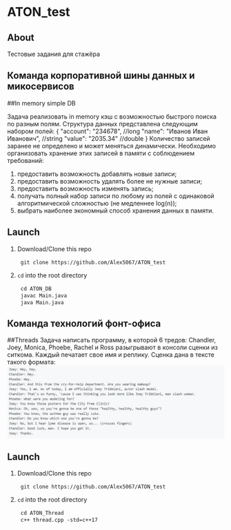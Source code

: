 # ATON_test
## About

Тестовые задания для стажёра 

## Команда корпоративной шины данных и микосервисов
##In memory simple DB

Задача реализовать in memory кэш с возможностью быстрого поиска по разным полям.
Структура данных представлена следующим набором полей: 
{
"account": "234678", //long
"name": "Иванов Иван Иванович", //string 
"value": "2035.34" //double
}
Количество записей заранее не определено и может меняться динамически.
Необходимо организовать хранение этих записей в памяти с соблюдением требований:
1. предоставить возможность добавлять новые записи;
2. предоставить возможность удалять более не нужные записи;
3. предоставить возможность изменять запись;
4. получать полный набор записи по любому из полей с одинаковой алгоритмической сложностью (не медленнее log(n));
5. выбрать наиболее экономный способ хранения данных в памяти.

## Launch
1. Download/Clone this repo

        git clone https://github.com/Alex5067/ATON_test
        
2. `cd` into the root directory

        cd ATON_DB
        javac Main.java
        java Main.java


## Команда технологий фонт-офиса
##Threads
Задача написать программу, в которой 6 тредов: Chandler, Joey, Monica, Phoebe, Rachel и Ross разыгрывают в консоли сценки из ситкома. Каждый печатает свое имя и реплику.
Сценка дана в тексте такого формата:
<img align="center" src="screen.png" alt="Screenshot" />

## Launch
1. Download/Clone this repo

        git clone https://github.com/Alex5067/ATON_test
        
2. `cd` into the root directory

        cd ATON_Thread
        c++ thread.cpp -std=c++17



